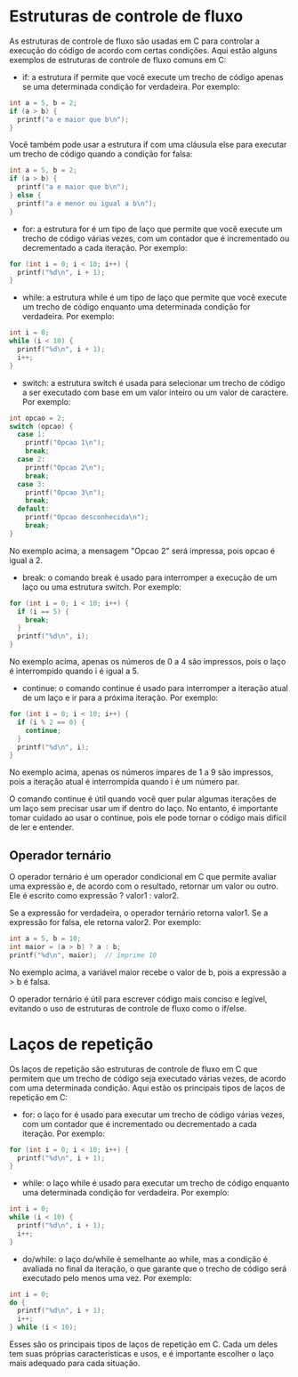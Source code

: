 # Estruturas de controle de fluxo

As estruturas de controle de fluxo são usadas em C para controlar a execução do código de acordo com certas condições. Aqui estão alguns exemplos de estruturas de controle de fluxo comuns em C:
* if: a estrutura if permite que você execute um trecho de código apenas se uma determinada condição for verdadeira. Por exemplo:
```c
int a = 5, b = 2;
if (a > b) {
  printf("a e maior que b\n");
}
``` 

Você também pode usar a estrutura if com uma cláusula else para executar um trecho de código quando a condição for falsa:
```c
int a = 5, b = 2;
if (a > b) {
  printf("a e maior que b\n");
} else {
  printf("a e menor ou igual a b\n");
}
```

* for: a estrutura for é um tipo de laço que permite que você execute um trecho de código várias vezes, com um contador que é incrementado ou decrementado a cada iteração. Por exemplo:
```c
for (int i = 0; i < 10; i++) {
  printf("%d\n", i + 1);
}
```

* while: a estrutura while é um tipo de laço que permite que você execute um trecho de código enquanto uma determinada condição for verdadeira. Por exemplo:
```c
int i = 0;
while (i < 10) {
  printf("%d\n", i + 1);
  i++;
}
```

* switch: a estrutura switch é usada para selecionar um trecho de código a ser executado com base em um valor inteiro ou um valor de caractere. Por exemplo:
```c
int opcao = 2;
switch (opcao) {
  case 1:
    printf("Opcao 1\n");
    break;
  case 2:
    printf("Opcao 2\n");
    break;
  case 3:
    printf("Opcao 3\n");
    break;
  default:
    printf("Opcao desconhecida\n");
    break;
}
```
No exemplo acima, a mensagem "Opcao 2" será impressa, pois opcao é igual a 2.

* break: o comando break é usado para interromper a execução de um laço ou uma estrutura switch. Por exemplo:
```c
for (int i = 0; i < 10; i++) {
  if (i == 5) {
    break;
  }
  printf("%d\n", i);
}
```
No exemplo acima, apenas os números de 0 a 4 são impressos, pois o laço é interrompido quando i é igual a 5.

* continue: o comando continue é usado para interromper a iteração atual de um laço e ir para a próxima iteração. Por exemplo:
```c
for (int i = 0; i < 10; i++) {
  if (i % 2 == 0) {
    continue;
  }
  printf("%d\n", i);
}
```
No exemplo acima, apenas os números ímpares de 1 a 9 são impressos, pois a iteração atual é interrompida quando i é um número par.

O comando continue é útil quando você quer pular algumas iterações de um laço sem precisar usar um if dentro do laço. No entanto, é importante tomar cuidado ao usar o continue, pois ele pode tornar o código mais difícil de ler e entender.

## Operador ternário

O operador ternário é um operador condicional em C que permite avaliar uma expressão e, de acordo com o resultado, retornar um valor ou outro. Ele é escrito como expressão ? valor1 : valor2.

Se a expressão for verdadeira, o operador ternário retorna valor1. Se a expressão for falsa, ele retorna valor2. Por exemplo:
```c
int a = 5, b = 10;
int maior = (a > b) ? a : b;
printf("%d\n", maior);  // imprime 10
```

No exemplo acima, a variável maior recebe o valor de b, pois a expressão a > b é falsa.

O operador ternário é útil para escrever código mais conciso e legível, evitando o uso de estruturas de controle de fluxo como o if/else.

# Laços de repetição

Os laços de repetição são estruturas de controle de fluxo em C que permitem que um trecho de código seja executado várias vezes, de acordo com uma determinada condição. Aqui estão os principais tipos de laços de repetição em C:

* for: o laço for é usado para executar um trecho de código várias vezes, com um contador que é incrementado ou decrementado a cada iteração. Por exemplo:
```c
for (int i = 0; i < 10; i++) {
  printf("%d\n", i + 1);
}
```

* while: o laço while é usado para executar um trecho de código enquanto uma determinada condição for verdadeira. Por exemplo:
```c
int i = 0;
while (i < 10) {
  printf("%d\n", i + 1);
  i++;
}
```

* do/while: o laço do/while é semelhante ao while, mas a condição é avaliada no final da iteração, o que garante que o trecho de código será executado pelo menos uma vez. Por exemplo:
```c
int i = 0;
do {
  printf("%d\n", i + 1);
  i++;
} while (i < 10);
```

Esses são os principais tipos de laços de repetição em C. Cada um deles tem suas próprias características e usos, e é importante escolher o laço mais adequado para cada situação.
